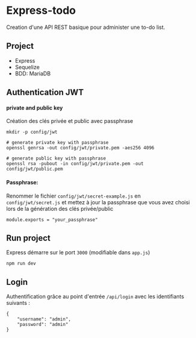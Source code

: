 # Express-todo

Creation d'une API REST basique pour administer une to-do list.

## Project

* Express
* Sequelize
* BDD: MariaDB

## Authentication JWT

#### private and public key

Création des clés privée et public avec passphrase 
```
mkdir -p config/jwt

# generate private key with passphrase
openssl genrsa -out config/jwt/private.pem -aes256 4096

# generate public key with passphrase
openssl rsa -pubout -in config/jwt/private.pem -out config/jwt/public.pem
```

#### Passphrase:

Renommer le fichier ```config/jwt/secret-example.js``` en ```config/jwt/secret.js``` et mettez à jour la passphrase que vous avez choisi lors de la génération des clés privée/public
```
module.exports = "your_passphrase"
```

## Run project

Express démarre sur le port ``3000`` (modifiable dans ``app.js``)
```
npm run dev
```

## Login
Authentification grâce au point d'entrée ```/api/login``` avec les identifiants suivants :
```
{
    "username": "admin",
    "password": "admin"
}
```
